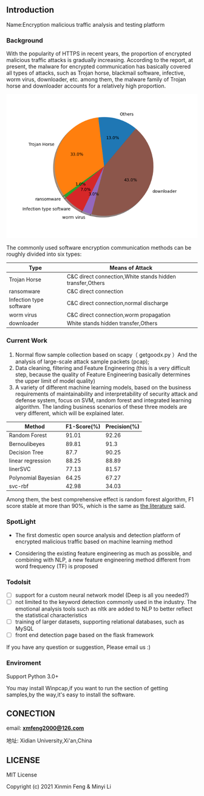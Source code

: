 Introduction
----------

Name:Encryption malicious traffic analysis and testing platform

### Background

With the popularity of HTTPS in recent years, the proportion of encrypted malicious traffic attacks is gradually increasing. According to the report, at present, the malware for encrypted communication has basically covered all types of attacks, such as Trojan horse, blackmail software, infective, worm virus, downloader, etc. among them, the malware family of Trojan horse and downloader accounts for a relatively high proportion.


 ![The proportion of malware](./Pictures/PieChart.png)

The commonly used software encryption communication methods can be roughly divided into six types:


|Type|Means of Attack|
|-------|--------|
|Trojan Horse|C&C direct connection,White stands hidden transfer,Others|
|ransomware|C&C direct connection|
|Infection type software|C&C direct connection,normal discharge|
|worm virus|C&C direct connection,worm propagation|
|downloader|White stands hidden transfer,Others|

### Current Work

1. Normal flow sample collection based on scapy（ getgoodx.py ）And the analysis of large-scale attack sample packets (pcap);
2. Data cleaning, filtering and Feature Engineering (this is a very difficult step, because the quality of Feature Engineering basically determines the upper limit of model quality)
3. A variety of different machine learning models, based on the business requirements of maintainability and interpretability of security attack and defense system, focus on SVM, random forest and integrated learning algorithm. The landing business scenarios of these three models are very different, which will be explained later.


|Method|F1-Score(%)|Precision(%)|
|------|---------|-----|
|Random Forest|91.01|92.26|
|Bernoulibeyes|89.81|91.3|
|Decision Tree|87.7|90.25|
|linear regression|88.25|88.89|
|linerSVC|77.13|81.57|
|Polynomial Bayesian|64.25|67.27|
|svc-rbf|42.98|34.03|

Among them, the best comprehensive effect is random forest algorithm, F1 score stable at more than 90%, which is the same as [the literature](https://blog.riskivy.com/%e5%9f%ba%e4%ba%8e%e6%9c%ba%e5%99%a8%e5%ad%a6%e4%b9%a0%e7%9a%84%e6%81%b6%e6%84%8f%e8%bd%af%e4%bb%b6%e5%8a%a0%e5%af%86%e6%b5%81%e9%87%8f%e6%a3%80%e6%b5%8b/) said.


### SpotLight

- The first domestic open source analysis and detection platform of encrypted malicious traffic based on machine learning method

- Considering the existing feature engineering as much as possible, and combining with NLP, a new feature engineering method different from word frequency (TF) is proposed

### Todolsit

- [ ] support for a custom neural network model (Deep is all you needed?)
- [ ] not limited to the keyword detection commonly used in the industry. The emotional analysis tools such as nltk are added to NLP to better reflect the statistical characteristics
- [ ] training of larger datasets, supporting relational databases, such as MySQL
- [ ] front end detection page based on the flask framework

If you have any question or suggestion, Please email us :)

### Enviroment



 Support Python 3.0+
 
 You may install Winpcap,if you want to run the section of getting samples,by the way,it's easy to install the software.


CONECTION
-----------
email: **xmfeng2000@126.com**

地址: Xidian University,Xi'an,China


LICENSE
-------
MIT License

Copyright (c) 2021 Xinmin Feng & Minyi Li